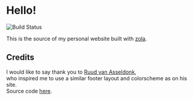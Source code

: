 # Hello!

![Build Status](https://github.com/mre/mre.github.io/workflows/CI/badge.svg)

This is the source of my personal website built with [zola](https://www.getzola.org/).  

## Credits

I would like to say thank you to [Ruud van Asseldonk](https://ruudvanasseldonk.com/),  
who inspired me to use a similar footer layout and colorscheme as on his site.  
Source code [here](https://github.com/ruuda/blog).
